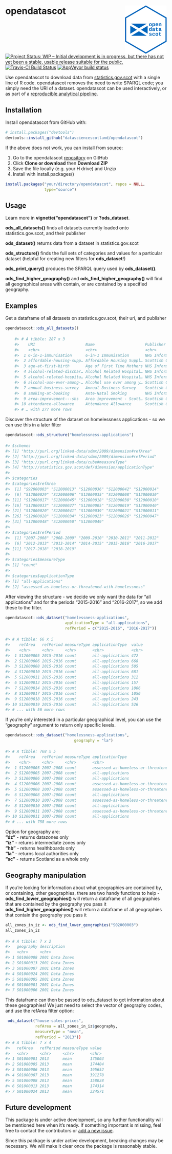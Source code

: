 
<!-- README.md is generated from README.Rmd. Please edit that file -->

# opendatascot <img src = "man/figures/logo.svg" align = "right" height = 150/>

[![Project Status: WIP – Initial development is in progress, but there
has not yet been a stable, usable release suitable for the
public.](https://www.repostatus.org/badges/latest/wip.svg)](https://www.repostatus.org/#wip)
[![Travis-CI Build
Status](https://travis-ci.org/datasciencescotland/opendatascot.svg?branch=master)](https://travis-ci.org/datasciencescotland/opendatascot)
[![AppVeyor build
status](https://ci.appveyor.com/api/projects/status/github/datasciencescotland/opendatascot?branch=master&svg=true)](https://ci.appveyor.com/project/datasciencescotland/opendatascot)

Use opendatascot to download data from
[statistics.gov.scot](http://statistics.gov.scot/home) with a single
line of R code. opendatascot removes the need to write SPARQL code; you
simply need the URI of a dataset. opendatascot can be used
interactively, or as part of a [reproducible analytical
pipeline](https://ukgovdatascience.github.io/rap_companion/).

## Installation

Install opendatascot from GitHub with:

``` r
# install.packages("devtools")
devtools::install_github("datasciencescotland/opendatascot")
```

If the above does not work, you can install from source:

1.  Go to the opendatascot
    [repository](https://github.com/datasciencescotland/opendatascot) on
    GitHub
2.  Click **Clone or download** then **Download ZIP**
3.  Save the file locally (e.g. your H drive) and Unzip
4.  Install with install.packages()

<!-- end list -->

``` r
install.packages("your/directory/opendatascot", repos = NULL,
                 type="source")
```

## Usage

Learn more in **vignette(“opendatascot”)** or **?ods\_dataset**.

**ods\_all\_datasets()** finds all datasets currently loaded onto
statistics.gov.scot, and their publisher

**ods\_dataset()** returns data from a dataset in statistics.gov.scot

**ods\_structure()** finds the full sets of categories and values for a
particular dataset (helpful for creating new filters for
**ods\_dataset**\!)

**ods\_print\_query()** produces the SPARQL query used by
**ods\_dataset()**.

**ods\_find\_higher\_geography()** and
**ods\_find\_higher\_geography()** will find all geographical areas with
contain, or are contained by a specified geography.

## Examples

Get a dataframe of all datasets on statistics.gov.scot, their uri, and
publisher

``` r
opendatascot::ods_all_datasets()

    #> # A tibble: 287 x 3
    #>    URI                      Name                      Publisher            
    #>    <chr>                    <chr>                     <chr>                
    #>  1 6-in-1-immunisation      6-in-1 Immunisation       NHS Information Serv…
    #>  2 affordable-housing-supp… Affordable Housing Suppl… Scottish Government  
    #>  3 age-at-first-birth       Age of First Time Mothers NHS Information Serv…
    #>  4 alcohol-related-dischar… Alcohol Related Hospital… NHS Information Serv…
    #>  5 alcohol-related-hospita… Alcohol Related Hospital… NHS Information Serv…
    #>  6 alcohol-use-ever-among-… Alcohol use ever among y… Scottish Government  
    #>  7 annual-business-survey   Annual Business Survey    Scottish Government  
    #>  8 smoking-at-booking       Ante-Natal Smoking        NHS Information Serv…
    #>  9 area-improvement---shs   Area improvement - Scott… Scottish Government  
    #> 10 attendance-allowance     Attendance Allowance      Scottish Government  
    #> # … with 277 more rows
```

Discover the structure of the dataset on homelessness applications - so
we can use this in a later filter

``` r
opendatascot::ods_structure("homelessness-applications")

#> $schemes
#> [1] "http://purl.org/linked-data/sdmx/2009/dimension#refArea"  
#> [2] "http://purl.org/linked-data/sdmx/2009/dimension#refPeriod"
#> [3] "http://purl.org/linked-data/cube#measureType"             
#> [4] "http://statistics.gov.scot/def/dimension/applicationType" 
#> 
#> $categories
#> $categories$refArea
#>  [1] "S92000003" "S12000013" "S12000036" "S12000042" "S12000014"
#>  [6] "S12000029" "S12000006" "S12000035" "S12000008" "S12000030"
#> [11] "S12000017" "S12000045" "S12000018" "S12000038" "S12000010"
#> [16] "S12000033" "S12000027" "S12000005" "S12000019" "S12000040"
#> [21] "S12000020" "S12000041" "S12000039" "S12000021" "S12000011"
#> [26] "S12000028" "S12000034" "S12000023" "S12000026" "S12000047"
#> [31] "S12000048" "S12000050" "S12000049"
#> 
#> $categories$refPeriod
#>  [1] "2007-2008" "2008-2009" "2009-2010" "2010-2011" "2011-2012"
#>  [6] "2012-2013" "2013-2014" "2014-2015" "2015-2016" "2016-2017"
#> [11] "2017-2018" "2018-2019"
#> 
#> $categories$measureType
#> [1] "count"
#> 
#> $categories$applicationType
#> [1] "all-applications"                                    
#> [2] "assessed-as-homeless-or-threatened-with-homelessness"
```

After viewing the structure - we decide we only want the data for “all
applications” and for the periods “2015-2016” and “2016-2017”, so we add
these to the filter.

``` r
opendatascot::ods_dataset("homelessness-applications",
                          applicationType = "all-applications",
                          refPeriod = c("2015-2016", "2016-2017"))
                          
#> # A tibble: 66 x 5
#>    refArea   refPeriod measureType applicationType  value
#>    <chr>     <chr>     <chr>       <chr>            <chr>
#>  1 S12000005 2015-2016 count       all-applications 472  
#>  2 S12000006 2015-2016 count       all-applications 668  
#>  3 S12000008 2015-2016 count       all-applications 505  
#>  4 S12000010 2015-2016 count       all-applications 681  
#>  5 S12000011 2015-2016 count       all-applications 312  
#>  6 S12000013 2015-2016 count       all-applications 157  
#>  7 S12000014 2015-2016 count       all-applications 1066 
#>  8 S12000017 2015-2016 count       all-applications 1056 
#>  9 S12000018 2015-2016 count       all-applications 243  
#> 10 S12000019 2015-2016 count       all-applications 526  
#> # ... with 56 more rows
```

If you’re only interested in a particular geographical level, you can
use the “geography” argument to return only specific levels.

``` r
opendatascot::ods_dataset("homelessness-applications",
                              geography = "la")

#> # A tibble: 768 x 5
#>    refArea   refPeriod measureType applicationType                    value
#>    <chr>     <chr>     <chr>       <chr>                              <chr>
#>  1 S12000005 2007-2008 count       assessed-as-homeless-or-threatene~ 506  
#>  2 S12000005 2007-2008 count       all-applications                   703  
#>  3 S12000006 2007-2008 count       all-applications                   1508 
#>  4 S12000006 2007-2008 count       assessed-as-homeless-or-threatene~ 1090 
#>  5 S12000008 2007-2008 count       assessed-as-homeless-or-threatene~ 702  
#>  6 S12000008 2007-2008 count       all-applications                   1018 
#>  7 S12000010 2007-2008 count       assessed-as-homeless-or-threatene~ 737  
#>  8 S12000010 2007-2008 count       all-applications                   1123 
#>  9 S12000011 2007-2008 count       assessed-as-homeless-or-threatene~ 261  
#> 10 S12000011 2007-2008 count       all-applications                   325  
#> # ... with 758 more rows
```

Option for geography are:<br/> **“dz”** - returns datazones only<br/>
**“iz”** - returns intermediate zones only<br/> **“hb”** - returns
healthboards only<br/> **“la”** - returns local authorities only<br/>
**“sc”** - returns Scotland as a whole only<br/>

## Geography manipulation

If you’re looking for information about what geographies are contained
by, or containing, other geographies, there are two handy functions to
help - **ods\_find\_lower\_geographies()** will return a dataframe of
all geographies that are contained by the geography you pass it
**ods\_find\_higher\_geographies()** will return a dataframe of all
geographies that contain the geography you pass it

``` r
all_zones_in_iz <- ods_find_lower_geographies("S02000003")
all_zones_in_iz

#> # A tibble: 7 x 2
#>   geography description    
#>   <chr>     <chr>          
#> 1 S01000008 2001 Data Zones
#> 2 S01000013 2001 Data Zones
#> 3 S01000007 2001 Data Zones
#> 4 S01000024 2001 Data Zones
#> 5 S01000005 2001 Data Zones
#> 6 S01000001 2001 Data Zones
#> 7 S01000006 2001 Data Zones
```

This dataframe can then be passed to ods\_dataset to get information
about these geographies\! We just need to select the vector of geography
codes, and use the refArea filter option:

``` r
 ods_dataset("house-sales-prices",
             refArea = all_zones_in_iz$geography,
             measureType = "mean",
             refPeriod = "2013"))
#> # A tibble: 7 x 4
#>   refArea   refPeriod measureType value 
#>   <chr>     <chr>     <chr>       <chr> 
#> 1 S01000001 2013      mean        175003
#> 2 S01000005 2013      mean        174404
#> 3 S01000006 2013      mean        195652
#> 4 S01000007 2013      mean        391278
#> 5 S01000008 2013      mean        158028
#> 6 S01000013 2013      mean        174314
#> 7 S01000024 2013      mean        324571
```

## Future development

This package is under active development, so any further functionality
will be mentioned here when it’s ready. If something important is
missing, feel free to contact the contributors or [add a new
issue](https://github.com/jsphdms/opendatascot/issues).

Since this package is under active development, breaking changes may be
necessary. We will make it clear once the package is reasonably stable.
